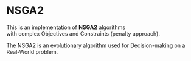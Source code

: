 # NSGA2 

This is an implementation of **NSGA2** algorithms  
with complex Objectives and Constraints (penalty approach).

The NSGA2 is an evolutionary algorithm used for Decision-making on a Real-World problem.
